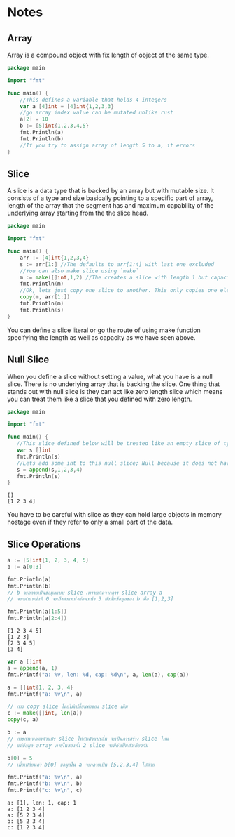 
# Notes

## Array

Array is a compound object with fix length of object of the same type.

```go
package main

import "fmt"

func main() {
    //This defines a variable that holds 4 integers
    var a [4]int = [4]int{1,2,3,3}
    //go array index value can be mutated unlike rust
    a[2] = 10
    b := [5]int{1,2,3,4,5}
    fmt.Println(a)
    fmt.Println(b)
    //If you try to assign array of length 5 to a, it errors
}
```

## Slice

A slice is a data type that is backed by an array but with mutable size. It consists of a type and size basically pointing to a specific part of array, length of the array that the segment has and maximum capability of the underlying array starting from the the slice head.

```go
package main

import "fmt"

func main() {
    arr := [4]int{1,2,3,4}
    s := arr[1:] //The defaults to arr[1:4] with last one excluded
    //You can also make slice using `make`
    m := make([]int,1,2) //The creates a slice with length 1 but capacity 2.
    fmt.Println(m)
    //Ok, lets just copy one slice to another. This only copies one element because of m length
    copy(m, arr[1:])
    fmt.Println(m)
    fmt.Println(s)
}
```

You can define a slice literal or go the route of using make function specifying the length as well as capacity as we have seen above.

## Null Slice

When you define a slice without setting a value, what you have is a null slice. There is no underlying array that is backing the slice. One thing that stands out with null slice is they can act like zero length slice which means you can treat them like a slice that you defined with zero length.

```go
package main

import "fmt"

func main() {
   //This slice defined below will be treated like an empty slice of type int
   var s []int
   fmt.Println(s)
   //Lets add some int to this null slice; Null because it does not have underlying array
   s = append(s,1,2,3,4)
   fmt.Println(s)
}
```

```
[]
[1 2 3 4]
```
You have to be careful with slice as they can hold large objects in memory hostage even if they refer to only a small part of the data.

## Slice Operations

```go
a := [5]int{1, 2, 3, 4, 5}
b := a[0:3]

fmt.Println(a)
fmt.Println(b)
// b จะกลายเป็นข้อมูลแบบ slice เพราะเกิดจากการ slice array a
// จากตำแหน่งที่ 0 จนถึงตำแหน่งก่อนหน้า 3 ดังนั้นข้อมูลของ b คือ [1,2,3]

fmt.Println(a[1:5])
fmt.Println(a[2:4])
```

```
[1 2 3 4 5]
[1 2 3]
[2 3 4 5]
[3 4]
```

```go
var a []int
a = append(a, 1)
fmt.Printf("a: %v, len: %d, cap: %d\n", a, len(a), cap(a))

a = []int{1, 2, 3, 4}
fmt.Printf("a: %v\n", a)

// การ copy slice โดยไม่เปลี่ยนค่าของ slice เดิม
c := make([]int, len(a))
copy(c, a)

b := a
// การกำหนดค่าตัวแปร slice ให้กับตัวแปรอื่น จะเป็นการสร้าง slice ใหม่
// แต่ข้อมูล array ภายในของทั้ง 2 slice จะมีค่าเป็นตัวเดียวกัน

b[0] = 5
// เมื่อเปลี่ยนค่า b[0] ขอมูลใน a จะกลายเป็น [5,2,3,4] ไปด้วย

fmt.Printf("a: %v\n", a)
fmt.Printf("b: %v\n", b)
fmt.Printf("c: %v\n", c)
```

```
a: [1], len: 1, cap: 1
a: [1 2 3 4]
a: [5 2 3 4]
b: [5 2 3 4]
c: [1 2 3 4]
```